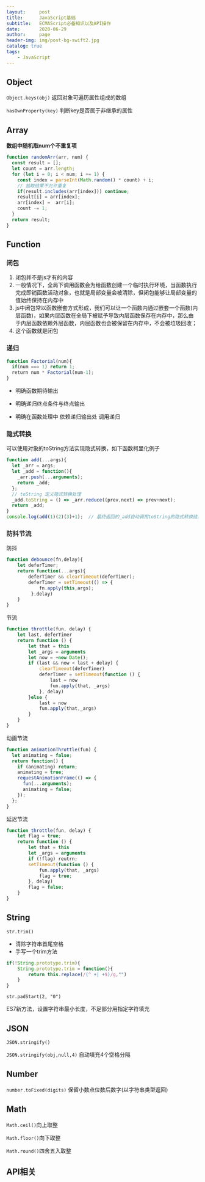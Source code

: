 ```yaml
---
layout:     post
title:      JavaScript基础
subtitle:   ECMAScript必备知识以及API操作
date:       2020-06-29
author:     page
header-img: img/post-bg-swift2.jpg
catalog: true
tags:
    - JavaScript
---
```


## Object

`Object.keys(obj)` 返回对象可遍历属性组成的数组

`hasOwnProperty(key)` 判断key是否属于非继承的属性

## Array

**数组中随机取num个不重复项**

```js
function randomArr(arr, num) {
  const result = [];
  let count = arr.length;
  for (let i = 0; i < num; i += 1) {
    const index = parseInt(Math.random() * count) + i;
    // 抽取结果不允许重复
    if(result.includes(arr[index])) continue;
    result[i] = arr[index];
    arr[index] =  arr[i];
    count -= 1;
  }
  return result;
}
```

## Function

### 闭包

1. 闭包并不是js才有的内容
2. 一般情况下，全局下调用函数会为给函数创建一个临时执行环境，当函数执行完成即销函数活动对象，也就是局部变量会被清除，但闭包能够让局部变量的值始终保持在内存中
3. js中闭包常以函数嵌套方式形成，我们可以让一个函数内通过嵌套一个函数(内层函数)，如果内层函数在全局下被赋予导致内层函数保存在内存中，那么由于内层函数依赖外层函数，内层函数也会被保留在内存中，不会被垃圾回收；
4. 这个函数就是闭包

### 递归

```js
function Factorial(num){
  if(num === 1) return 1;
  return num * Factorial(num-1);
}
```

- 明确函数期待输出

- 明确递归终点条件与终点输出

- 明确在函数处理中 依赖递归输出处 调用递归

### 隐式转换

可以使用对象的toString方法实现隐式转换，如下函数柯里化例子

```js
function add(...args){
  let _arr = args;
  let _add = function(){
    _arr.push(...arguments);
    return _add;
  };
  // toString 定义隐式转换处理
  _add.toString = () => _arr.reduce((prev,next) => prev+next);
  return _add;
}
console.log(add(1)(2)(3)+1);  // 最终返回的_add自动调用toString的隐式转换结果
```

### 防抖节流

防抖

```js
function debounce(fn,delay){
    let deferTimer;
    return function(...args){
        deferTimer && clearTimeout(deferTimer);
        deferTimer = setTimeout(() => {
            fn.apply(this,args);
         },delay)
    }
}
```

节流

```js
function throttle(fun, delay) {
    let last, deferTimer
    return function () {
        let that = this
        let _args = arguments
        let now = +new Date();
        if (last && now < last + delay) {
            clearTimeout(deferTimer)
            deferTimer = setTimeout(function () {
                last = now
                fun.apply(that, _args)
            }, delay)
        }else {
            last = now
            fun.apply(that,_args)
        }
    }
}
```

动画节流

```js
function animationThrottle(fun) {
  let animating = false;
  return function() {
    if (animating) return;
    animating = true;
    requestAnimationFrame(() => {
      fun(...arguments);
      animating = false;
    });
  };
}
```

延迟节流

```js
function throttle(fun, delay) {
    let flag = true;
    return function () {
        let that = this
        let _args = arguments
        if (!flag) reutrn;
        setTimeout(function () {
            fun.apply(that, _args)
            flag = true;
        }, delay)
        flag = false;
    }
}
```

## String

`str.trim()`

- 清除字符串首尾空格
- 手写一个trim方法

```js
if(!String.prototype.trim){
    String.prototype.trim = function(){
        return this.replace(/(^ +| +$)/g,"")
    }
}
```

`str.padStart(2, "0")`

ES7新方法，设置字符串最小长度，不足部分用指定字符填充

## JSON

`JSON.stringify()`

`JSON.stringify(obj,null,4)` 自动填充4个空格分隔

## Number

`number.toFixed(digits)` 保留小数点位数后数字(以字符串类型返回)

## Math

`Math.ceil()`向上取整

`Math.floor()`向下取整

`Math.round()`四舍五入取整

## API相关

### 
